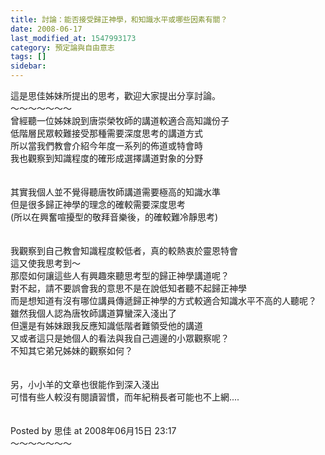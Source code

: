 ```yaml
---
title: 討論：能否接受歸正神學，和知識水平或哪些因素有關？
date: 2008-06-17
last_modified_at: 1547993173
category: 預定論與自由意志
tags: []
sidebar: 
---
```


<p>這是思佳姊妹所提出的思考，歡迎大家提出分享討論。<br/><!--more-->～～～～～～～<br/>曾經聽一位姊妹說到唐崇榮牧師的講道較適合高知識份子<br/>低階層民眾較難接受那種需要深度思考的講道方式<br/>所以當我們教會介紹今年度一系列的佈道或特會時<br/>我也觀察到知識程度的確形成選擇講道對象的分野<br/><br/><br/>其實我個人並不覺得聽唐牧師講道需要極高的知識水準<br/>但是很多歸正神學的理念的確較需要深度思考<br/>(所以在興奮喧擾型的敬拜音樂後，的確較難冷靜思考)<br/><br/><br/>我觀察到自己教會知識程度較低者，真的較熱衷於靈恩特會<br/>這又使我思考到〜<br/>那麼如何讓這些人有興趣來聽思考型的歸正神學講道呢？<br/>對不起，請不要誤會我的意思不是在說低知者聽不起歸正神學<br/>而是想知道有沒有哪位講員傳遞歸正神學的方式較適合知識水平不高的人聽呢？<br/>雖然我個人認為唐牧師講道算蠻深入淺出了<br/>但還是有姊妹跟我反應知識低階者難領受他的講道<br/>又或者這只是她個人的看法與我自己週邊的小眾觀察呢？<br/>不知其它弟兄姊妹的觀察如何？<br/><br/><br/>另，小小羊的文章也很能作到深入淺出<br/>可惜有些人較沒有閱讀習慣，而年紀稍長者可能也不上網....<br/><br/><br/>Posted by 思佳 at 2008年06月15日 23:17 <br/>～～～～～～～
</p>